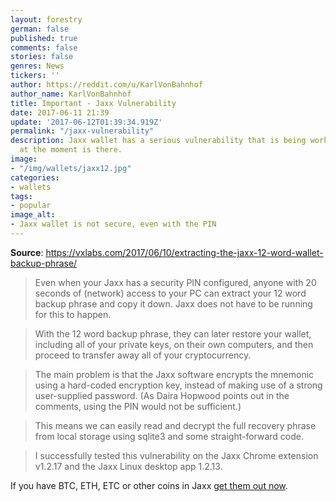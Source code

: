 ```yaml
---
layout: forestry
german: false
published: true
comments: false
stories: false
genres: News
tickers: ''
author: https://reddit.com/u/KarlVonBahnhof
author_name: KarlVonBahnhof
title: Important - Jaxx Vulnerability
date: 2017-06-11 21:39
update: '2017-06-12T01:39:34.919Z'
permalink: "/jaxx-vulnerability"
description: Jaxx wallet has a serious vulnerability that is being worked on - but
  at the moment is there.
image:
- "/img/wallets/jaxx12.jpg"
categories:
- wallets
tags:
- popular
image_alt:
- Jaxx wallet is not secure, even with the PIN
---
```

**Source**: https://vxlabs.com/2017/06/10/extracting-the-jaxx-12-word-wallet-backup-phrase/

> Even when your Jaxx has a security PIN configured, anyone with 20 seconds of (network) access to your PC can extract your 12 word backup phrase and copy it down. Jaxx does not have to be running for this to happen.

> With the 12 word backup phrase, they can later restore your wallet, including all of your private keys, on their own computers, and then proceed to transfer away all of your cryptocurrency.

> The main problem is that the Jaxx software encrypts the mnemonic using a hard-coded encryption key, instead of making use of a strong user-supplied password. (As Daira Hopwood points out in the comments, using the PIN would not be sufficient.)

> This means we can easily read and decrypt the full recovery phrase from local storage using sqlite3 and some straight-forward code.

> I successfully tested this vulnerability on the Jaxx Chrome extension v1.2.17 and the Jaxx Linux desktop app 1.2.13.

If you have BTC, ETH, ETC or other coins in Jaxx [get them out now](http://prntscr.com/fiopc8). 